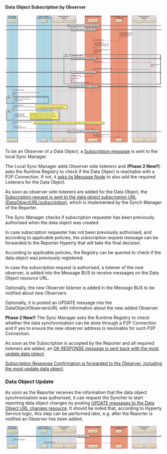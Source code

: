 #### Data Object Subscription by Observer

![Figure @data-sync-subscription Request to subscribe a Sync Data Object](data-object-subscribe.png)

To be an Observer of a Data Object, a [Subscription message](../../messages/data-sync-messages.md#hyperty-request-to-be-an-observer) is sent to the local Sync Manager.

The Local Sync Manager adds Observer side listeners and (**Phase 2 New!!**) asks the Runtime Registry to check if the Data Object is reachable with a P2P Connection. If not, it [asks its Message Node](../../messages/data-sync-messages.md#data-sync-routing-path-setup-request-at-observer-message-node) to also add the required Listeners for the Data Object.

As soon as observer side listeners are added for the Data Object, the [Subscription request is sent to the data object subscription URL (DataObjectURL/subscription)](../../messages/data-sync-messages.md#observer-subscription-request-sent-to-data-object-subscription-handler), which is implemented by the Synch Manager of the Reporter.

The Sync Manager checks if subscription requester has been previously authorised when the data object was created.

In case subscription requester has not been previously authorised, and according to applicable policies, the subscription request message can be forwarded to the Reporter Hyperty that will take the final decision.

According to applicable policies, the Registry can be queried to check if the data object was previously registered.

In case the subscription request is authorised, a listener of the new observer, is added into the Message BUS to receive messages on the Data Object resource URL.

Optionally, the new Observer listener is added in the Message BUS to be notified about new Observers.

Optionally, it is posted an UPDATE message into the DataObjectObserversURL with information about the new added Observer.

**Phase 2 New!!**
The Sync Manager asks the Runtime Registry to check whether the data synchronisation can be done through a P2P Connection and if yes to ensure the new observer address is resolvable for such P2P Connection.

As soon as the Subscription is accepted by the Reporter and all required listeners are added, an [OK RESPONSE message is sent back with the most update data object](../../messages/data-sync-messages.md#response-4).

[Subscription Response Confirmation is forwarded to the Observer, including the most update data object](../../messages/data-sync-messages.md#response-2).

### Data Object Update

As soon as the Reporter receives the information that the data object synchronisation was authorised, it can request the Syncher to start reporting data object changes by posting [UPDATE messages to the Data Object URL changes resource](../../data-sync-messages.md#data-object-update). It should be noted that, according to Hyperty Service logic, this step can be performed later, e.g. after the Reporter is notified an Observer has been added.

![Figure @runtime-basic-create-sync2 Data Object synchronisation is authorised and Observers added ](data-object-subscribe_001.png)
